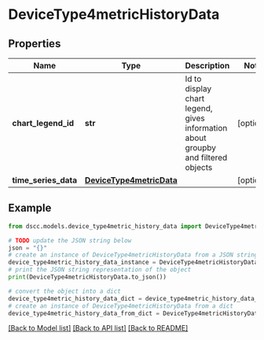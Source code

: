 # DeviceType4metricHistoryData


## Properties

Name | Type | Description | Notes
------------ | ------------- | ------------- | -------------
**chart_legend_id** | **str** | Id to display chart legend, gives information about groupby and filtered objects | [optional] 
**time_series_data** | [**DeviceType4metricData**](DeviceType4metricData.md) |  | [optional] 

## Example

```python
from dscc.models.device_type4metric_history_data import DeviceType4metricHistoryData

# TODO update the JSON string below
json = "{}"
# create an instance of DeviceType4metricHistoryData from a JSON string
device_type4metric_history_data_instance = DeviceType4metricHistoryData.from_json(json)
# print the JSON string representation of the object
print(DeviceType4metricHistoryData.to_json())

# convert the object into a dict
device_type4metric_history_data_dict = device_type4metric_history_data_instance.to_dict()
# create an instance of DeviceType4metricHistoryData from a dict
device_type4metric_history_data_from_dict = DeviceType4metricHistoryData.from_dict(device_type4metric_history_data_dict)
```
[[Back to Model list]](../README.md#documentation-for-models) [[Back to API list]](../README.md#documentation-for-api-endpoints) [[Back to README]](../README.md)


